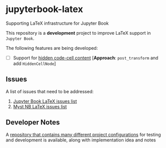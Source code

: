 # jupyterbook-latex

Supporting LaTeX infrastructure for Jupyter Book

This repository is a **development** project to improve LaTeX support
in `Jupyter Book`.

The following features are being developed:

- [ ] Support for [hidden code-cell content](https://jupyterbook.org/interactive/hiding.html#hide-code-cell-content) [**Approach**: `post_transform` and add `HiddenCellNode`]

Issues
------

A list of issues that need to be addressed:

1. [Jupyter Book LaTeX issues list](https://github.com/executablebooks/jupyter-book/issues?q=is%3Aissue+is%3Aopen+latex)
2. [Myst NB LaTeX issues list](https://github.com/executablebooks/MyST-NB/issues?q=is%3Aissue+is%3Aopen+latex)

Developer Notes
---------------

A [repository that contains many different project configurations](https://github.com/mmcky/ebp-test-projectstructure)
for testing and development is available, along with implementation
idea and notes
